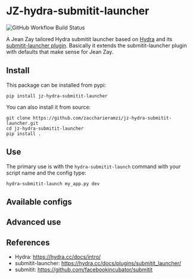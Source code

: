 # JZ-hydra-submitit-launcher

![GitHub Workflow Build Status](https://github.com/zaccharieramzi/jz-hydra-submitit-launcher/workflows/Continuous%20testing/badge.svg)

A Jean Zay tailored Hydra submitit launcher based on [Hydra](https://hydra.cc/docs/intro/) and its [submitit-launcher plugin](https://hydra.cc/docs/plugins/submitit_launcher/).
Basically it extends the submitit-launcher plugin with defaults that make sense for Jean Zay.

## Install

This package can be installed from pypi:
```
pip install jz-hydra-submitit-launcher
```

You can also install it from source:
```
git clone https://github.com/zaccharieramzi/jz-hydra-submitit-launcher.git
cd jz-hydra-submitit-launcher
pip install .
```

## Use

The primary use is with the `hydra-submitit-launch` command with your script name and the config type:
```
hydra-submitit-launch my_app.py dev
```

## Available configs

## Advanced use


## References
- Hydra: https://hydra.cc/docs/intro/
- submitit-launcher: https://hydra.cc/docs/plugins/submitit_launcher/
- submitit: https://github.com/facebookincubator/submitit
